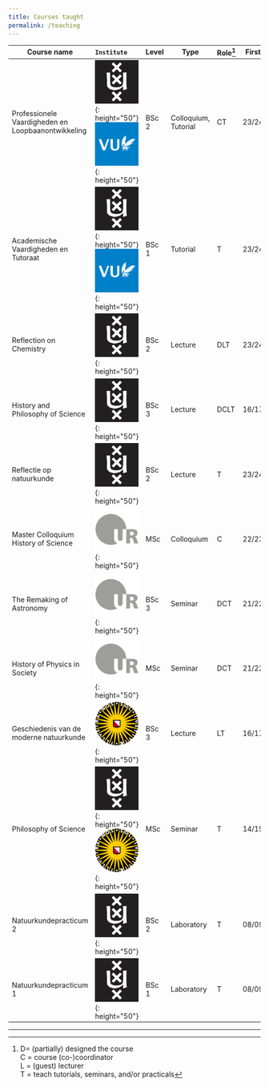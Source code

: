 ```yaml
---
title: Courses taught
permalink: /teaching
---
```


| Course name                                        |`Institute                     `            | Level | Type                 | Role[^tasks] | First | Last  |  
| -------------------------------------------------- | ---------------------------------------------------------------------------------------------------------------------------------------------------- | ----- | -------------------- | ------------ | ----- | ----- | 
| Professionele Vaardigheden en Loopbaanontwikkeling | ![Logo of the University of Amsterdam](images/logo_UvA.jpg){: height="50"} ![Logo of VU Amsterdam](images/logo_VU.png){: height="50"}                | BSc 2 | Colloquium, Tutorial | CT           | 23/24 | 24/25 | 
| Academische Vaardigheden en Tutoraat               | ![Logo of the University of Amsterdam](images/logo_UvA.jpg){: height="50"} ![Logo of VU Amsterdam](images/logo_VU.png){: height="50"}                | BSc 1 | Tutorial             | T            | 23/24 | 24/25 |     
| Reflection on Chemistry                            | ![Logo of the University of Amsterdam](images/logo_UvA.jpg){: height="50"}                                                                           | BSc 2 | Lecture              | DLT          | 23/24 | 24/25 |     
| History and Philosophy of Science                  | ![Logo of the University of Amsterdam](images/logo_UvA.jpg){: height="50"}                                                                           | BSc 3 | Lecture              | DCLT         | 16/17 | 24/25 |     
| Reflectie op natuurkunde                           | ![Logo of the University of Amsterdam](images/logo_UvA.jpg){: height="50"}                                                                           | BSc 2 | Lecture              | T            | 23/24 |       |     
| Master Colloquium History of Science               | ![Logo of the University of Regensburg](images/logo_Regensburg.png){: height="50"}                                                                   | MSc   | Colloquium           | C            | 22/23 |       |     
| The Remaking of Astronomy                          | ![Logo of the University of Regensburg](images/logo_Regensburg.png){: height="50"}                                                                   | BSc 3 | Seminar              | DCT          | 21/22 |       |     
| History of Physics in Society                      | ![Logo of the University of Regensburg](images/logo_Regensburg.png){: height="50"}                                                                   | MSc   | Seminar              | DCT          | 21/22 | 22/23 |     
| Geschiedenis van de moderne natuurkunde            | ![Logo of the Utrecht University](images/logo_Utrecht.png){: height="50"}                                                                            | BSc 3 | Lecture              | LT           | 16/17 | 17/18 |     
| Philosophy of Science                              | ![Logo of the University of Amsterdam](images/logo_UvA.jpg){: height="50"} ![Logo of the Utrecht University](images/logo_Utrecht.png){: height="50"} | MSc   | Seminar              | T            | 14/15 | 15/16 |     
| Natuurkundepracticum 2                             | ![Logo of the University of Amsterdam](images/logo_UvA.jpg){: height="50"}                                                                           | BSc 2 | Laboratory           | T            | 08/09 | 09/10 |     
| Natuurkundepracticum 1                             | ![Logo of the University of Amsterdam](images/logo_UvA.jpg){: height="50"}                                                                           | BSc 1 | Laboratory           | T            | 08/09 |       |     

----

[^tasks]: D= (partially) designed the course  
	C = course (co-)coordinator  
	L = (guest) lecturer  
	T = teach tutorials, seminars, and/or practicals

[^inst]: 
	UR = University of Regensburg  
	UU = Utrecht University  
	UvA = University of Amsterdam  
	VU = Vrije Universiteit Amsterdam
